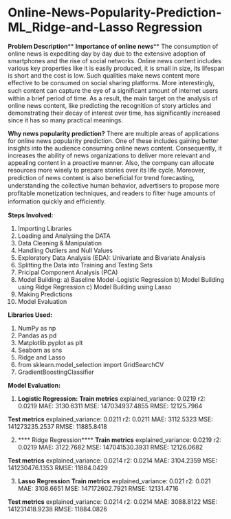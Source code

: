 # Online-News-Popularity-Prediction-ML_Ridge-and-Lasso Regression

****Problem Description******
**Importance of online news****   The consumption of online news is expediting day by day due to the extensive adoption of smartphones and the rise of social networks. Online news content includes various key properties like it is easily produced, it is small in size, its lifespan is short and the cost is low. Such qualities make news content more effective to be consumed on social sharing platforms. More interestingly, such content can capture the eye of a signiﬁcant amount of internet users within a brief period of time. As a result, the main target on the analysis of online news content, like predicting the recognition of story articles and demonstrating their decay of interest over time, has significantly increased since it has so many practical meanings.  

**Why news popularity prediction?**
There are multiple areas of applications for online news popularity prediction. One of these includes gaining better insights into the audience consuming online news content. Consequently, it increases the ability of news organizations to deliver more relevant and appealing content in a proactive manner. Also, the company can allocate resources more wisely to prepare stories over its life cycle. Moreover, prediction of news content is also beneﬁcial for trend forecasting, understanding the collective human behavior, advertisers to propose more proﬁtable monetization techniques, and readers to ﬁlter huge amounts of information quickly and efﬁciently.

**Steps Involved:**

1. Importing Libraries
2. Loading and Analysing the DATA
3. Data Cleaning & Manipulation
4. Handling Outliers and Null Values
5. Exploratory Data Analysis (EDA): Univariate and Bivariate Analysis 
6. Splitting the Data into Training and Testing Sets
7. Pricipal Component Analysis (PCA)
8. Model Building: 
 a)  Baseline Model-Logistic Regression
 b) Model Building using  Ridge Regression
 c) Model Building using Lasso
9. Making Predictions
10. Model Evaluation

**Libraries Used:**
1. NumPy as np
2. Pandas as pd
3. Matplotlib.pyplot as plt
4. Seaborn as sns
5. Ridge and Lasso
6. from sklearn.model_selection import GridSearchCV
7. GradientBoostingClassifier 

**Model Evaluation:** 
1. **Logistic Regression:**
**Train metrics**
explained_variance:  0.0219
r2:  0.0219
MAE:  3130.6311
MSE:  147034937.4855
RMSE:  12125.7964

**Test metrics**
explained_variance:  0.0211
r2:  0.0211
MAE:  3112.5323
MSE:  141273235.2537
RMSE:  11885.8418

2. **** Ridge Regression****
**Train metrics**
explained_variance:  0.0219
r2:  0.0219
MAE:  3122.7682
MSE:  147041530.3931
RMSE:  12126.0682

**Test metrics**
explained_variance:  0.0214
r2:  0.0214
MAE:  3104.2359
MSE:  141230476.1353
RMSE:  11884.0429

3. **Lasso Regression**
**Train metrics**
explained_variance:  0.021
r2:  0.021
MAE:  3108.6651
MSE:  147172602.7921
RMSE:  12131.4716

**Test metrics**
explained_variance:  0.0214
r2:  0.0214
MAE:  3088.8122
MSE:  141231418.9238
RMSE:  11884.0826
